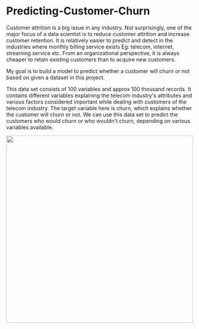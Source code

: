 # Predicting-Customer-Churn

Customer attrition is a big issue in any industry. Not surprisingly, one of the major focus of a data scientist is to reduce customer attrition and increase customer retention. It is relatively easier to predict and detect in the industries where monthly billing service exists Eg: telecom, internet, streaming service etc. From an organizational perspective, it is always cheaper to retain existing customers than to acquire new customers.

My goal is to build a model to predict whether a customer will churn or not based on given a dataset in this project.


This data set consists of 100 variables and approx 100 thousand records. It contains different variables explaining the telecom industry's attributes and various factors considered important while dealing with customers of the telecom industry. The target variable here is churn, which explains whether the customer will churn or not. We can use this data set to predict the customers who would churn or who wouldn't churn, depending on various variables available.


<img src="https://s16353.pcdn.co/wp-content/uploads/2018/06/Churn.png" width="500">
